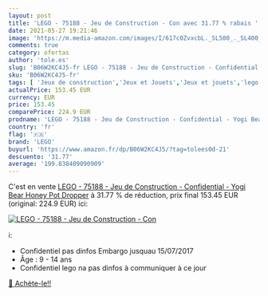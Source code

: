 ```yaml
---
layout: post
title: 'LEGO - 75188 - Jeu de Construction - Con avec 31.77 % rabais '
date: 2021-05-27 19:21:46
image: 'https://m.media-amazon.com/images/I/617c0ZvxcbL._SL500_._SL400_.jpg'
comments: true
category: ofertas
author: 'tole.es'
slug: 'B06W2KC4J5-fr LEGO - 75188 - Jeu de Construction - Confidential - Yogi...'
sku: 'B06W2KC4J5-fr'
tags: [ 'Jeux de construction','Jeux et Jouets','Jeux et jouets','lego', ]
actualPrice: 153.45 EUR
currency: EUR
price: 153.45
comparePrice: 224.9 EUR
prodname: 'LEGO - 75188 - Jeu de Construction - Confidential - Yogi Bear Honey Pot Dropper'
country: 'fr'
flag: '🇫🇷'
brand: 'LEGO'
buyurl: 'https://www.amazon.fr/dp/B06W2KC4J5/?tag=tolees0d-21'
descuento: '31.77'
average: '199.838409090909'
---
```


C'est en vente [LEGO - 75188 - Jeu de Construction - Confidential - Yogi Bear Honey Pot Dropper](https://www.amazon.fr/dp/B06W2KC4J5/?tag=tolees0d-21)  à  31.77 % de réduction, prix final  153.45 EUR (original: 224.9 EUR) ici:

[![LEGO - 75188 - Jeu de Construction - Con](https://m.media-amazon.com/images/I/617c0ZvxcbL._SL500_._SL400_.jpg)](https://www.amazon.fr/dp/B06W2KC4J5/?tag=tolees0d-21)

ℹ️:

- Confidentiel pas dinfos Embargo jusquau 15/07/2017
- Âge : 9 - 14 ans
- Confidentiel lego na pas dinfos à communiquer à ce jour

[🛒 Achète-le!!](https://www.amazon.fr/dp/B06W2KC4J5/?tag=tolees0d-21)
